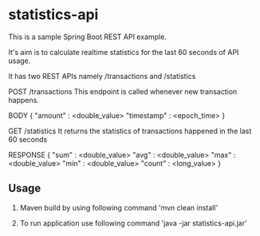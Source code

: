 # statistics-api

This is a sample Spring Boot REST API example.

It's aim is to calculate realtime statistics for the last 60 seconds of API usage.

It has two REST APIs namely /transactions and /statistics

POST /transactions
This endpoint is called whenever new transaction happens.

BODY
{
    "amount" : <double_value>
    "timestamp" : <epoch_time>
}

GET /statistics
It returns the statistics of transactions happened in the last 60 seconds

RESPONSE
{
    "sum" : <double_value>
    "avg" : <double_value>
    "max" : <double_value>
    "min" : <double_value>
    "count" : <long_value>
}

## Usage

1. Maven build by using following command
'mvn clean install'

2. To run application use following command
'java -jar statistics-api.jar'


